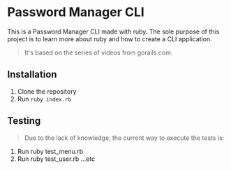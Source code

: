 # Password Manager CLI

This is a Password Manager CLI made with ruby. The sole purpose of this project is to learn more about ruby and how to create a CLI application.

> It's based on the series of videos from gorails.com.

## Installation

1. Clone the repository
2. Run `ruby index.rb`

## Testing

> Due to the lack of knowledge, the current way to execute the tests is:

1. Run ruby test_menu.rb
2. Run ruby test_user.rb
...etc
